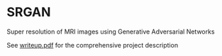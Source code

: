 # SRGAN
Super resolution of MRI images using Generative Adversarial Networks

See [writeup.pdf](./writeup.pdf) for the comprehensive project description
